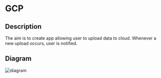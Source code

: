 # GCP

## Description
The aim is to create app allowing user to upload data to cloud. Whenever a new upload occurs, user is notified.  

## Diagram  
![diagram](https://github.com/unlvy/GCP/assets/57150363/100b85ba-746f-43ac-80bb-9382afa86098)


